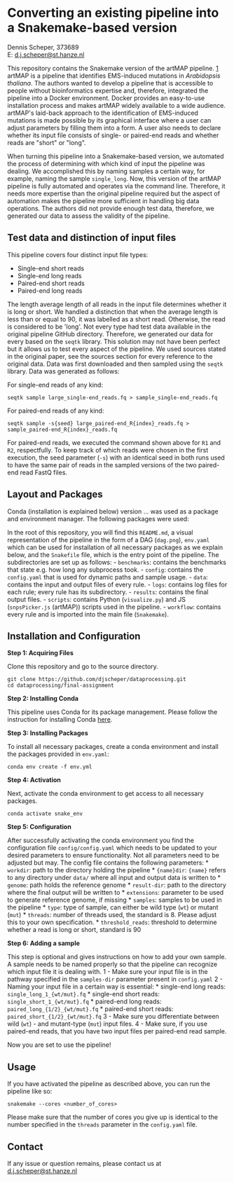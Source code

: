 # Converting an existing pipeline into a Snakemake-based version
Dennis Scheper, 373689</br>
E: d.j.scheper@st.hanze.nl

This repository contains the Snakemake version of the artMAP pipeline. [1][artmap] artMAP is a pipeline that identifies EMS-induced mutations in _Arabidopsis thaliana_. The authors wanted to develop a pipeline that is accessible to people without bioinformatics expertise and, therefore, integrated the pipeline into a Docker environment. Docker provides an easy-to-use installation process and makes artMAP widely available to a wide audience. artMAP's laid-back approach to the identification of EMS-induced mutations is made possible by its graphical interface where a user can adjust parameters by filling them into a form. A user also needs to declare whether its input file consists of single- or paired-end reads and whether reads are "short" or "long".

When turning this pipeline into a Snakemake-based version, we automated the process of determining with which kind of input the pipeline was dealing. We accomplished this by naming samples a certain way, for example, naming the sample `single_long`. Now, this version of the artMAP pipeline is fully automated and operates via the command line. Therefore, it needs more expertise than the original pipeline required but the aspect of automation makes the pipeline more sufficient in handling big data operations. The authors did not provide enough test data, therefore, we generated our data to assess the validity of the pipeline.

## Test data and distinction of input files
This pipeline covers four distinct input file types:

* Single-end short reads
* Single-end long reads
* Paired-end short reads
* Paired-end long reads

The length average length of all reads in the input file determines whether it is long or short. We handled a distinction that when the average length is less than or equal to 90, it was labelled as a short read. Otherwise, the read is considered to be 'long'. Not every type had test data available in the original pipeline GitHub directory. Therefore, we generated our data for every based on the `seqtk` library. This solution may not have been perfect but it allows us to test every aspect of the pipeline. We used sources stated in the original paper, see the sources section for every reference to the original data. Data was first downloaded and then sampled using the `seqtk` library. Data was generated as follows:

For single-end reads of any kind:

```{bash}
seqtk sample large_single-end_reads.fq > sample_single-end_reads.fq
```

For paired-end reads of any kind:

```{bash}
seqtk sample -s{seed} large_paired-end_R{index}_reads.fq > sample_paired-end_R{index}_reads.fq
```

For paired-end reads, we executed the command shown above for `R1` and `R2`, respectfully. To keep track of which reads were chosen in the first execution, the seed parameter (`-s`) with an identical seed in both runs used to have the same pair of reads in the sampled versions of the two paired-end read FastQ files.

## Layout and Packages
Conda (installation is explained below) version ... was used as a package and environment manager. The following packages were used:
    <list>

In the root of this repository, you will find this `README.md`, a visual representation of the pipeline in the form of a DAG (`dag.png`), `env.yaml` which can be used for installation of all necessary packages as we explain below, and the `Snakefile` file, which is the entry point of the pipeline. The subdirectories are set up as follows:
    - `benchmarks`: contains the benchmarks that state e.g. how long any subprocess took.
    - `config`: contains the `config.yaml` that is used for dynamic paths and sample usage.
    - `data`: contains the input and output files of every rule.
    - `logs`: contains log files for each rule; every rule has its subdirectory.
    - `results`: contains the final output files.
    - `scripts`: contains Python (`visualize.py`) and JS (`snpsPicker.js` (artMAP)) scripts used in the pipeline.
    - `workflow`: contains every rule and is imported into the main file (`Snakemake`).

## Installation and Configuration

**Step 1: Acquiring Files**

Clone this repository and go to the source directory.

```{bash}
git clone https://github.com/djscheper/dataprocessing.git
cd dataprocessing/final-assignment
```

**Step 2: Installing Conda**

This pipeline uses Conda for its package management. Please follow the instruction for installing Conda [here][conda-install].

**Step 3: Installing Packages**

To install all necessary packages, create a conda environment and install the packages provided in `env.yaml`:

```{bash}
conda env create -f env.yml
```

**Step 4: Activation**

Next, activate the conda environment to get access to all necessary packages.

```
conda activate snake_env
```

**Step 5: Configuration**

After successfully activating the conda environment you find the configuration file `config/config.yaml` which needs to be updated to your desired parameters to ensure functionality. Not all parameters need to be adjusted but may. The config file contains the following parameters:
    * `workdir`: path to the directory holding the pipeline
    * `{name}dir`: `{name}` refers to any directory under `data/` where all input and output data is written to
    * `genome`: path holds the reference genome 
    * `result-dir`: path to the directory where the final output will be written to
    * `extensions`: parameter to be used to generate reference genome, if missing
    * `samples`: samples to be used in the pipeline
    * `type`: type of sample, can either be wild type (`wt`) or mutant (`mut`)
    * `threads`: number of threads used, the standard is 8. Please adjust this to your own specification.
    * `threshold_reads`: threshold to determine whether a read is long or short, standard is 90

**Step 6: Adding a sample**

This step is optional and gives instructions on how to add your own sample. A sample needs to be named properly so that the pipeline can recognize which input file it is dealing with. 
    1 - Make sure your input file is in the pathway specified in the `samples-dir` parameter present in `config.yaml`
    2 - Naming your input file in a certain way is essential:
            * single-end long reads: `single_long_1_{wt/mut}.fq`
            * single-end short reads: `single_short_1_{wt/mut}.fq`
            * paired-end long reads: `paired_long_{1/2}_{wt/mut}.fq`
            * paired-end short reads: `paired_short_{1/2}_{wt/mut}.fq`
    3 - Make sure you differentiate between wild (`wt`) - and mutant-type (`mut`) input files.
    4 - Make sure, if you use paired-end reads, that you have two input files per paired-end read sample.

Now you are set to use the pipeline!

## Usage
If you have activated the pipeline as described above, you can run the pipeline like so:

```{bash}
snakemake --cores <number_of_cores>
```

Please make sure that the number of cores you give up is identical to the number specified in the `threads` parameter in the `config.yaml` file.


## Contact
If any issue or question remains, please contact us at [d.j.scheper@st.hanze.nl](mailto:d.j.scheper@st.hanze.nl)

[artmap]:https://github.com/RihaLab/artMAP/tree/master
[conda-install]: https://conda.io/projects/conda/en/latest/user-guide/install/index.html
